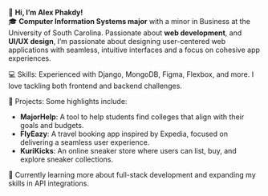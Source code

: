 👋 **Hi, I’m Alex Phakdy!**  
🎓 **Computer Information Systems major** with a minor in Business at the University of South Carolina. Passionate about **web development**, and **UI/UX design**, I’m passionate about designing user-centered web applications with seamless, intuitive interfaces and a focus on cohesive app experiences.

💻 Skills: Experienced with Django, MongoDB, Figma, Flexbox, and more. I love tackling both frontend and backend challenges.

🚀 Projects: Some highlights include:

- **MajorHelp**: A tool to help students find colleges that align with their goals and budgets.
- **FlyEazy**: A travel booking app inspired by Expedia, focused on delivering a seamless user experience.
- **KuriKicks**: An online sneaker store where users can list, buy, and explore sneaker collections.

🌱 Currently learning more about full-stack development and expanding my skills in API integrations.

